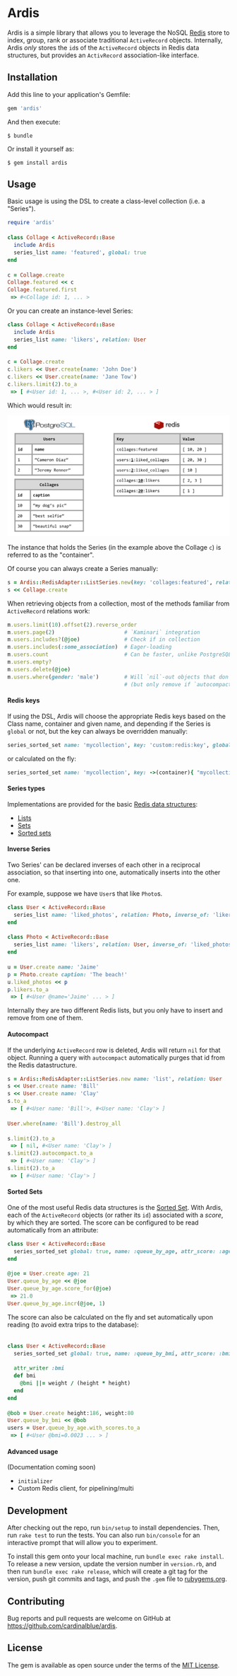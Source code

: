 # Ardis

Ardis is a simple library that allows you to leverage the NoSQL [Redis](http://redis.io/) store to index, group, rank or associate traditional `ActiveRecord` objects.
Internally, Ardis *only* stores the `id`s of the `ActiveRecord` objects in Redis data structures, but provides an `ActivRecord` association-like interface.

## Installation

Add this line to your application's Gemfile:

```ruby
gem 'ardis'
```

And then execute:

    $ bundle

Or install it yourself as:

    $ gem install ardis

## Usage

Basic usage is using the DSL to create a class-level collection (i.e. a "Series").

```ruby
require 'ardis'

class Collage < ActiveRecord::Base
  include Ardis
  series_list name: 'featured', global: true
end

c = Collage.create
Collage.featured << c
Collage.featured.first
 => #<Collage id: 1, ... >
```

Or you can create an instance-level Series:

```ruby
class Collage < ActiveRecord::Base
  include Ardis
  series_list name: 'likers', relation: User
end

c = Collage.create
c.likers << User.create(name: 'John Doe')
c.likers << User.create(name: 'Jane Tow')
c.likers.limit(2).to_a
 => [ #<User id: 1, ... >, #<User id: 2, ... > ]
```

Which would result in:

![Diagram with PostgreSQL and Redis](images/postgres-redis.png)

The instance that holds the Series (in the example above the Collage `c`) is referred to as the "container".

Of course you can always create a Series manually:

```ruby
s = Ardis::RedisAdapter::ListSeries.new(key: 'collages:featured', relation: Collage)
s << Collage.create
```

When retrieving objects from a collection, most of the methods familiar from
`ActiveRecord` relations work:

```ruby
m.users.limit(10).offset(2).reverse_order
m.users.page(2)                      # `Kaminari` integration
m.users.includes?(@joe)              # Check if in collection
m.users.includes(:some_association)  # Eager-loading
m.users.count                        # Can be faster, unlike PostgreSQL
m.users.empty?
m.users.delete(@joe)
m.users.where(gender: 'male')        # Will `nil`-out objects that don't match
                                     # (but only remove if `autocompact`, see below).
```

#### Redis keys
If using the DSL, Ardis will choose the appropriate Redis keys based on the Class
name, container and given name, and depending if the Series is `global` or not, but the key
can always be overridden manually:

```ruby
series_sorted_set name: 'mycollection', key: 'custom:redis:key', global: true
```

or calculated on the fly:

```ruby
series_sorted_set name: 'mycollection', key: ->(container){ "mycollection:#{container.id}:somename" }
```


#### Series types
Implementations are provided for the basic [Redis data structures](http://redis.io/topics/data-types):
- [Lists](http://redis.io/topics/data-types-intro#lists)
- [Sets](http://redis.io/topics/data-types-intro#sets)
- [Sorted sets](http://redis.io/topics/data-types-intro#sorted-sets)

#### Inverse Series
Two Series' can be declared inverses of each other in a reciprocal association, so that
inserting into one, automatically inserts into the other one.

For example, suppose we have `User`s that like `Photo`s.

```ruby
class User < ActiveRecord::Base
  series_list name: 'liked_photos', relation: Photo, inverse_of: 'likers'
end

class Photo < ActiveRecord::Base
  series_list name: 'likers', relation: User, inverse_of: 'liked_photos'
end

u = User.create name: 'Jaime'
p = Photo.create caption: 'The beach!'
u.liked_photos << p
p.likers.to_a
 => [ #<User @name='Jaime' ... > ]
```

Internally they are two different Redis lists, but you only have to insert and remove from one of them.

#### Autocompact
If the underlying `ActiveRecord` row is deleted, Ardis will return `nil` for that object.
Running a query with `autocompact` automatically purges that id from the Redis datastructure.

```ruby
s = Ardis::RedisAdapter::ListSeries.new name: 'list', relation: User
s << User.create name: 'Bill'
s << User.create name: 'Clay'
s.to_a
 => [ #<User name: 'Bill'>, #<User name: 'Clay'> ]

User.where(name: 'Bill').destroy_all

s.limit(2).to_a
 => [ nil, #<User name: 'Clay'> ]
s.limit(2).autocompact.to_a
 => [ #<User name: 'Clay'> ]
s.limit(2).to_a
 => [ #<User name: 'Clay'> ]
```

#### Sorted Sets
One of the most useful Redis data structures is the [Sorted Set](http://redis.io/topics/data-types-intro#sorted-sets).
With Ardis, each of the `ActiveRecord` objects (or rather its `id`) associated with a *score*, by which
they are sorted. The score can be configured to be read automatically from an attribute:

```ruby
class User < ActiveRecord::Base
  series_sorted_set global: true, name: :queue_by_age, attr_score: :age
end

@joe = User.create age: 21
User.queue_by_age << @joe
User.queue_by_age.score_for(@joe)
 => 21.0
User.queue_by_age.incr(@joe, 1)
```

The score can also be calculated on the fly and set automatically upon reading
(to avoid extra trips to the database):

```ruby

class User < ActiveRecord::Base
  series_sorted_set global: true, name: :queue_by_bmi, attr_score: :bmi

  attr_writer :bmi
  def bmi
    @bmi ||= weight / (height * height)
  end
end

@bob = User.create height:186, weight:80
User.queue_by_bmi << @bob
users = User.queue_by_age.with_scores.to_a
 => [ #<User @bmi=0.0023 ... > ]
```

#### Advanced usage
(Documentation coming soon)
- `initializer`
- Custom Redis client, for pipelining/multi

## Development

After checking out the repo, run `bin/setup` to install dependencies. Then, run `rake test` to run the tests. You can also run `bin/console` for an interactive prompt that will allow you to experiment.

To install this gem onto your local machine, run `bundle exec rake install`. To release a new version, update the version number in `version.rb`, and then run `bundle exec rake release`, which will create a git tag for the version, push git commits and tags, and push the `.gem` file to [rubygems.org](https://rubygems.org).

## Contributing

Bug reports and pull requests are welcome on GitHub at https://github.com/cardinalblue/ardis.


## License

The gem is available as open source under the terms of the [MIT License](http://opensource.org/licenses/MIT).

